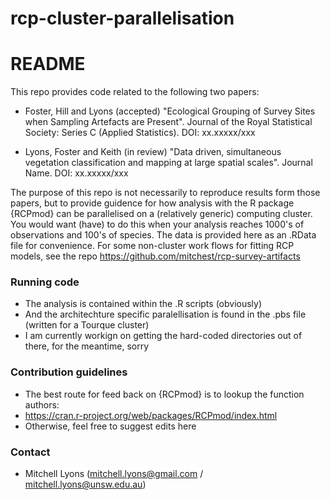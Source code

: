 # rcp-cluster-parallelisation  

# README #

This repo provides code related to the following two papers:  

  + Foster, Hill and Lyons (accepted) "Ecological Grouping of Survey Sites when Sampling Artefacts are Present". Journal of the Royal Statistical Society: Series C (Applied Statistics). DOI: xx.xxxxx/xxx

  + Lyons, Foster and Keith (in review) "Data driven, simultaneous vegetation classification and mapping at large spatial scales". Journal Name. DOI: xx.xxxxx/xxx  

The purpose of this repo is not necessarily to reproduce results form those papers, but to provide guidence for how analysis with the R package {RCPmod} can be parallelised on a (relatively generic) computing cluster. You would want (have) to do this when your analysis reaches 1000's of observations and 100's of species. The data is provided here as an .RData file for convenience. For some non-cluster work flows for fitting RCP models, see the repo https://github.com/mitchest/rcp-survey-artifacts 

### Running code ###

* The analysis is contained within the .R scripts (obviously)  
* And the architechture specific paralellisation is found in the .pbs file (written for a Tourque cluster)  
* I am currently workign on getting the hard-coded directories out of there, for the meantime, sorry

### Contribution guidelines ###

* The best route for feed back on {RCPmod} is to lookup the function authors:  
* https://cran.r-project.org/web/packages/RCPmod/index.html  
* Otherwise, feel free to suggest edits here  

### Contact ###

* Mitchell Lyons (mitchell.lyons@gmail.com / mitchell.lyons@unsw.edu.au)
